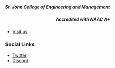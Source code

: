 ##### St. John College of Engineering and Management
##### <p align="center">Accredited with NAAC A+</p>
* [Visit us](https://www.sjcem.edu.in/)

### Social Links
* [Twitter](https://twitter.com/OWASP__SJCEM)
* [Discord](https://discord.gg/jj2qEESJFt)

